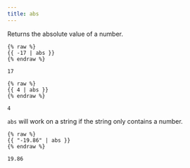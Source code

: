```yaml
---
title: abs
---
```


Returns the absolute value of a number.

```liquid
{% raw %}
{{ -17 | abs }}
{% endraw %}
```

```text
17
```

```liquid
{% raw %}
{{ 4 | abs }}
{% endraw %}
```

```text
4
```

`abs` will work on a string if the string only contains a number.

```liquid
{% raw %}
{{ "-19.86" | abs }}
{% endraw %}
```

```text
19.86
```
